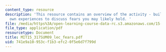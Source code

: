 ```yaml
---
content_type: resource
description: 'This resource contains an overview of the activity - building upon your
  own experiences to discuss fears you may likely hold. '
file: /media/https%3A/open-learning-course-data-rc.s3.amazonaws.com/15-317-organizational-leadership-and-change-summer-2009/741e9a10953cf1b3efc20f5e6d7f799d_MIT15_317SUM09_lec_fears.pdf
file_type: application/pdf
resourcetype: Document
title: MIT15_317SUM09_lec_fears.pdf
uid: 741e9a10-953c-f1b3-efc2-0f5e6d7f799d
---
```


